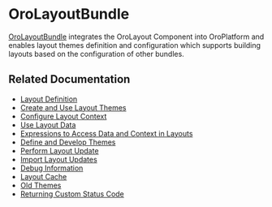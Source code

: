 <a id="bundle-docs-platform-layout-bundle"></a>

# OroLayoutBundle

<a href="https://github.com/oroinc/platform/tree/master/src/Oro/Bundle/LayoutBundle" target="_blank">OroLayoutBundle</a> integrates the OroLayout Component into OroPlatform and enables layout themes definition and configuration which supports building layouts based on the configuration of other bundles.

## Related Documentation

* [Layout Definition](../../../frontend/storefront/layouts/index.md#dev-doc-frontend-layouts-layout)
* [Create and Use Layout Themes](../../../frontend/storefront/quick-start.md#dev-doc-frontend-layouts-quick-start)
* [Configure Layout Context](../../../frontend/storefront/layouts/index.md#dev-doc-frontend-layouts-layout-context)
* [Use Layout Data](../../../frontend/storefront/layouts/index.md#dev-doc-frontend-layouts-layout-data-providers)
* [Expressions to Access Data and Context in Layouts](../../../frontend/storefront/layouts/index.md#dev-doc-frontend-layouts-layout-data)
* [Define and Develop Themes](../../../frontend/storefront/theming.md#dev-doc-frontend-layouts-theming)
* [Perform Layout Update](../../../frontend/storefront/layouts/index.md#dev-doc-frontend-layouts-layout-updates)
* [Import Layout Updates](../../../frontend/storefront/layouts/index.md#import-layout-updates)
* [Debug Information](../../../frontend/storefront/debugging.md#dev-doc-frontend-layouts-debugging)
* [Layout Cache](layout-cache.md#layouts-layout-cache)
* [Old Themes](old-themes.md#layouts-old-themes)
* [Returning Custom Status Code](../../../frontend/storefront/layouts/returning-custom-status-code.md#dev-doc-frontend-layouts-returning-custom-status-code)

<!-- Frontend -->
